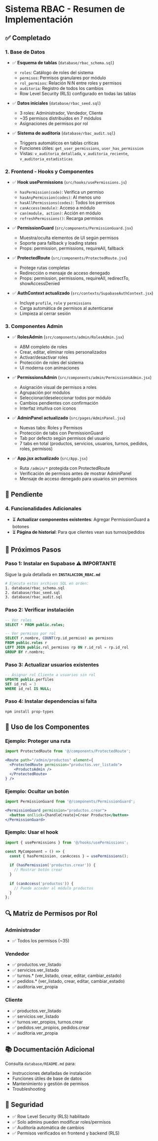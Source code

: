 # Sistema RBAC - Resumen de Implementación

## ✅ Completado

### 1. Base de Datos
- ✅ **Esquema de tablas** (`database/rbac_schema.sql`)
  - `roles`: Catálogo de roles del sistema
  - `permisos`: Permisos granulares por módulo
  - `rol_permisos`: Relación N:N entre roles y permisos
  - `auditoria`: Registro de todos los cambios
  - Row Level Security (RLS) configurado en todas las tablas
  
- ✅ **Datos iniciales** (`database/rbac_seed.sql`)
  - 3 roles: Administrador, Vendedor, Cliente
  - ~35 permisos distribuidos en 7 módulos
  - Asignaciones de permisos por rol

- ✅ **Sistema de auditoría** (`database/rbac_audit.sql`)
  - Triggers automáticos en tablas críticas
  - Funciones útiles: `get_user_permissions`, `user_has_permission`
  - Vistas: `v_auditoria_detallada`, `v_auditoria_reciente`, `v_auditoria_estadisticas`

### 2. Frontend - Hooks y Componentes

- ✅ **Hook usePermissions** (`src/hooks/usePermissions.js`)
  - `hasPermission(code)`: Verifica un permiso
  - `hasAnyPermission(codes)`: Al menos uno
  - `hasAllPermissions(codes)`: Todos los permisos
  - `canAccess(module)`: Acceso a módulo
  - `can(module, action)`: Acción en módulo
  - `refreshPermissions()`: Recarga permisos

- ✅ **PermissionGuard** (`src/components/PermissionGuard.jsx`)
  - Muestra/oculta elementos de UI según permisos
  - Soporte para fallback y loading states
  - Props: permission, permissions, requireAll, fallback

- ✅ **ProtectedRoute** (`src/components/ProtectedRoute.jsx`)
  - Protege rutas completas
  - Redirección o mensaje de acceso denegado
  - Props: permission, permissions, requireAll, redirectTo, showAccessDenied

- ✅ **AuthContext actualizado** (`src/contexts/SupabaseAuthContext.jsx`)
  - Incluye `profile`, `role` y `permissions`
  - Carga automática de permisos al autenticarse
  - Limpieza al cerrar sesión

### 3. Componentes Admin

- ✅ **RolesAdmin** (`src/components/admin/RolesAdmin.jsx`)
  - ABM completo de roles
  - Crear, editar, eliminar roles personalizados
  - Activar/desactivar roles
  - Protección de roles del sistema
  - UI moderna con animaciones

- ✅ **PermissionsAdmin** (`src/components/admin/PermissionsAdmin.jsx`)
  - Asignación visual de permisos a roles
  - Agrupación por módulos
  - Seleccionar/deseleccionar todos por módulo
  - Cambios pendientes con confirmación
  - Interfaz intuitiva con iconos

- ✅ **AdminPanel actualizado** (`src/pages/AdminPanel.jsx`)
  - Nuevas tabs: Roles y Permisos
  - Protección de tabs con PermissionGuard
  - Tab por defecto según permisos del usuario
  - 7 tabs en total (productos, servicios, usuarios, turnos, pedidos, roles, permisos)

- ✅ **App.jsx actualizado** (`src/App.jsx`)
  - Ruta `/admin/*` protegida con ProtectedRoute
  - Verificación de permisos antes de mostrar AdminPanel
  - Mensaje de acceso denegado para usuarios sin permisos

## 🚧 Pendiente

### 4. Funcionalidades Adicionales
- ⏳ **Actualizar componentes existentes**: Agregar PermissionGuard a botones
- ⏳ **Página de historial**: Para que clientes vean sus turnos/pedidos

## 📝 Próximos Pasos

### Paso 1: Instalar en Supabase ⚠️ IMPORTANTE
Sigue la guía detallada en **`INSTALACION_RBAC.md`**

```bash
# Ejecuta estos archivos SQL en orden:
1. database/rbac_schema.sql
2. database/rbac_seed.sql
3. database/rbac_audit.sql
```

### Paso 2: Verificar instalación
```sql
-- Ver roles
SELECT * FROM public.roles;

-- Ver permisos por rol
SELECT r.nombre, COUNT(rp.id_permiso) as permisos
FROM public.roles r
LEFT JOIN public.rol_permisos rp ON r.id_rol = rp.id_rol
GROUP BY r.nombre;
```

### Paso 3: Actualizar usuarios existentes
```sql
-- Asignar rol Cliente a usuarios sin rol
UPDATE public.perfiles 
SET id_rol = 3 
WHERE id_rol IS NULL;
```

### Paso 4: Instalar dependencias si falta
```bash
npm install prop-types
```

## 🎯 Uso de los Componentes

### Ejemplo: Proteger una ruta
```jsx
import ProtectedRoute from '@/components/ProtectedRoute';

<Route path="/admin/productos" element={
  <ProtectedRoute permission="productos.ver_listado">
    <ProductsAdmin />
  </ProtectedRoute>
} />
```

### Ejemplo: Ocultar un botón
```jsx
import PermissionGuard from '@/components/PermissionGuard';

<PermissionGuard permission="productos.crear">
  <button onClick={handleCreate}>Crear Producto</button>
</PermissionGuard>
```

### Ejemplo: Usar el hook
```jsx
import { usePermissions } from '@/hooks/usePermissions';

const MyComponent = () => {
  const { hasPermission, canAccess } = usePermissions();
  
  if (hasPermission('productos.crear')) {
    // Mostrar botón crear
  }
  
  if (canAccess('productos')) {
    // Puede acceder al módulo productos
  }
};
```

## 🔍 Matriz de Permisos por Rol

### Administrador
- ✅ Todos los permisos (~35)

### Vendedor
- ✅ productos.ver_listado
- ✅ servicios.ver_listado
- ✅ turnos.* (ver_listado, crear, editar, cambiar_estado)
- ✅ pedidos.* (ver_listado, crear, editar, cambiar_estado)
- ✅ auditoria.ver_propia

### Cliente
- ✅ productos.ver_listado
- ✅ servicios.ver_listado
- ✅ turnos.ver_propios, turnos.crear
- ✅ pedidos.ver_propios, pedidos.crear
- ✅ auditoria.ver_propia

## 📚 Documentación Adicional

Consulta `database/README.md` para:
- Instrucciones detalladas de instalación
- Funciones útiles de base de datos
- Mantenimiento y gestión de permisos
- Troubleshooting

## 🔐 Seguridad

- ✅ Row Level Security (RLS) habilitado
- ✅ Solo admins pueden modificar roles/permisos
- ✅ Auditoría automática de cambios
- ✅ Permisos verificados en frontend y backend (RLS)

